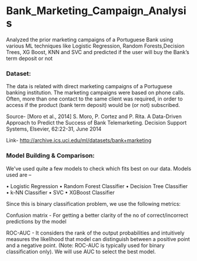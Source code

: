 # Bank_Marketing_Campaign_Analysis

Analyzed the prior marketing campaigns of a Portuguese Bank using various ML techniques like Logistic Regression, Random Forests,Decision Trees, XG Boost, KNN and SVC and predicted if the user will buy the Bank’s term deposit or not

### Dataset:
The data is related with direct marketing campaigns of a Portuguese banking institution. The marketing campaigns were based on phone calls. Often, more than one contact to the same client was required, in order to access if the product (bank term deposit) would be (or not) subscribed.

Source- [Moro et al., 2014] S. Moro, P. Cortez and P. Rita. A Data-Driven Approach to Predict the Success of Bank Telemarketing. Decision Support Systems, Elsevier, 62:22-31, June 2014

Link- http://archive.ics.uci.edu/ml/datasets/bank+marketing

### Model Building & Comparison:
We've used quite a few models to check which fits best on our data. Models used are –

• Logistic Regression • Random Forest Classifier • Decision Tree Classifier • k-NN Classifier • SVC • XGBoost Classifier

Since this is binary classification problem, we use the following metrics:

Confusion matrix - For getting a better clarity of the no of correct/incorrect predictions by the model

ROC-AUC - It considers the rank of the output probabilities and intuitively measures the likelihood that model can distinguish between a positive point and a negative point. (Note: ROC-AUC is typically used for binary classification only). We will use AUC to select the best model.

